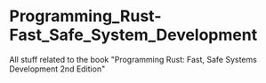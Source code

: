 # Programming_Rust-Fast_Safe_System_Development
All stuff related to the book "Programming Rust: Fast, Safe Systems Development 2nd Edition"
